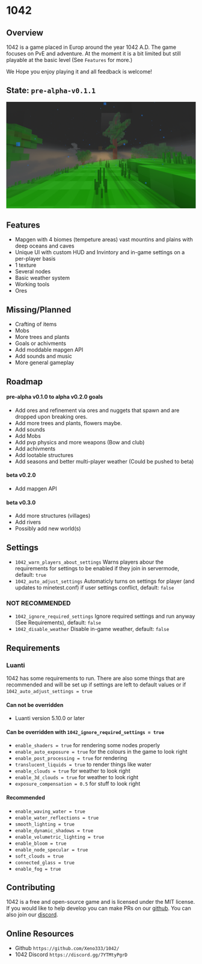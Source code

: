 # 1042

## Overview
1042 is a game placed in Europ around the year 1042 A.D. The game focuses on PvE and adventure. At the moment it is a bit limited but still playable at the basic level (See `Features` for more.)

We Hope you enjoy playing it and all feedback is welcome!


## State: `pre-alpha-v0.1.1`
![pre-alpha-v0.1.0](menu/background.2.png)


## Features
- Mapgen with 4 biomes (tempeture areas) vast mountins and plains with deep oceans and caves
- Unique UI with custom HUD and Invintory and in-game settings on a per-player basis
- 1 texture
- Several nodes
- Basic weather system
- Working tools
- Ores


## Missing/Planned
- Crafting of items
- Mobs
- More trees and plants
- Goals or achivments
- Add moddable mapgen API
- Add sounds and music
- More general gameplay


## Roadmap

#### pre-alpha v0.1.0 to alpha v0.2.0 goals
- Add ores and refinement via ores and nuggets that spawn and are dropped upon breaking ores.
- Add more trees and plants, flowers maybe.
- Add sounds
- Add Mobs
- Add pvp physics and more weapons (Bow and club)
- Add achivments
- Add lootable structures
- Add seasons and better multi-player weather (Could be pushed to beta)

#### beta v0.2.0
- Add mapgen API

#### beta v0.3.0
- Add more structures (villages)
- Add rivers
- Possibly add new world(s)


## Settings

- `1042_warn_players_about_settings` Warns players abour the requirements for settings to be enabled if they join in servermode, default: `true`
- `1042_auto_adjust_settings` Automaticly turns on settings for player (and updates to minetest.conf) if user settings conflict, default: `false`

### NOT RECOMMENDED
- `1042_ignore_required_settings` Ignore required settings and run anyway (See Requirements), default: `false`
- `1042_disable_weather` Disable in-game weather, default: `false`

## Requirements

### Luanti
1042 has some requirements to run. There are also some things that are recommended and will be set up if settings are left to default values or if `1042_auto_adjust_settings = true`

#### Can not be overridden
- Luanti version 5.10.0 or later

#### Can be overridden with `1042_ignore_required_settings = true`
- `enable_shaders = true` for rendering some nodes properly
- `enable_auto_exposure = true` for the colours in the game to look right
- `enable_post_processing = true` for rendering
- `translucent_liquids = true` to render things like water
- `enable_clouds = true` for weather to look right
- `enable_3d_clouds = true` for weather to look right
- `exposure_compensation = 0.5` for stuff to look right

#### Recommended
- `enable_waving_water = true`
- `enable_water_reflections = true`
- `smooth_lighting = true`
- `enable_dynamic_shadows = true`
- `enable_volumetric_lighting = true`
- `enable_bloom = true`
- `enable_node_specular = true`
- `soft_clouds = true`
- `connected_glass = true`
- `enable_fog = true`


## Contributing
1042 is a free and open-source game and is licensed under the MIT license. If you would like to help develop you can make PRs on our [github](https://github.com/Xeno333/1042/). You can also join our [discord](https://discord.gg/7YTMtyPgrD).


## Online Resources
- Github `https://github.com/Xeno333/1042/`
- 1042 Discord `https://discord.gg/7YTMtyPgrD`